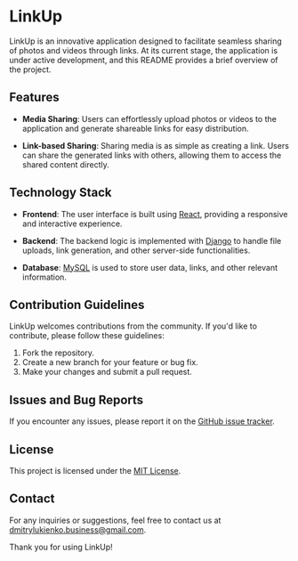 # LinkUp

LinkUp is an innovative application designed to facilitate seamless sharing of photos and videos through links. At its current stage, the application is under active development, and this README provides a brief overview of the project.

## Features

- **Media Sharing**: Users can effortlessly upload photos or videos to the application and generate shareable links for easy distribution.

- **Link-based Sharing**: Sharing media is as simple as creating a link. Users can share the generated links with others, allowing them to access the shared content directly.

## Technology Stack

- **Frontend**: The user interface is built using [React](https://reactjs.org/), providing a responsive and interactive experience.

- **Backend**: The backend logic is implemented with [Django](https://www.djangoproject.com/) to handle file uploads, link generation, and other server-side functionalities.

- **Database**: [MySQL](https://www.mysql.com/) is used to store user data, links, and other relevant information.

## Contribution Guidelines

LinkUp welcomes contributions from the community. If you'd like to contribute, please follow these guidelines:

1. Fork the repository.
2. Create a new branch for your feature or bug fix.
3. Make your changes and submit a pull request.

## Issues and Bug Reports

If you encounter any issues, please report it on the [GitHub issue tracker](https://github.com/SVIT-Solutions/linkup/issues).

## License

This project is licensed under the [MIT License](LICENSE).

## Contact

For any inquiries or suggestions, feel free to contact us at [dmitrylukienko.business@gmail.com](mailto:dmitrylukienko.business@gmail.com).

Thank you for using LinkUp!
